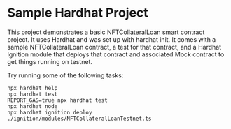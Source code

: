 # Sample Hardhat Project

This project demonstrates a basic NFTCollateralLoan smart contract project. It uses Hardhat and was set up with hardhat init. 
It comes with a sample NFTCollateralLoan contract, a test for that contract, and a Hardhat Ignition module that deploys that contract and associated Mock contract to get things running on testnet.

Try running some of the following tasks:

```shell
npx hardhat help
npx hardhat test
REPORT_GAS=true npx hardhat test
npx hardhat node
npx hardhat ignition deploy ./ignition/modules/NFTCollateralLoanTestnet.ts
```
